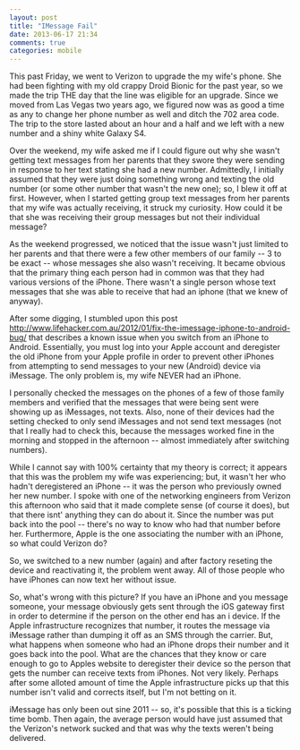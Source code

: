 ```yaml
---
layout: post
title: "IMessage Fail"
date: 2013-06-17 21:34
comments: true
categories: mobile
---
```


This past Friday, we went to Verizon to upgrade the my wife's phone. She had been fighting with my old crappy Droid Bionic
for the past year, so we made the trip THE day that the line was eligible for an upgrade. Since we moved from Las Vegas
two years ago, we figured now was as good a time as any to change her phone number as well and ditch the 702 area code.
The trip to the store lasted about an hour and a half and we left with a new number and a shiny white Galaxy S4.

Over the weekend, my wife asked me if I could figure out why she wasn't getting text messages from her parents that they
swore they were sending in response to her text stating she had a new number. Admittedly, I initially assumed that they
were just doing something wrong and texting the old number (or some other number that wasn't the new one); so, I blew it
off at first. However, when I started getting group text messages from her parents that my wife was actually receiving, it
struck my curiosity. How could it be that she was receiving their group messages but not their individual message?

As the weekend progressed, we noticed that the issue wasn't just limited to her parents and that there were a few other
members of our family -- 3 to be exact -- whose messages she also wasn't receiving. It became obvious that the primary
thing each person had in common was that they had various versions of the iPhone. There wasn't a single person whose text
messages that she was able to receive that had an iphone (that we knew of anyway).

After some digging, I stumbled upon this post http://www.lifehacker.com.au/2012/01/fix-the-imessage-iphone-to-android-bug/
that describes a known issue when you switch from an iPhone to Android. Essentially, you must log into your Apple account
and deregister the old iPhone from your Apple profile in order to prevent other iPhones from attempting to send messages
to your new (Android) device via iMessage. The only problem is, my wife NEVER had an iPhone.

I personally checked the messages on the phones of a few of those family members and verified that the messages that were
being sent were showing up as iMessages, not texts. Also, none of their devices had the setting checked to only send iMessages
and not send text messages (not that I really had to check this, because the messages worked fine in the morning and stopped
in the afternoon -- almost immediately after switching numbers).

While I cannot say with 100% certainty that my theory is correct; it appears that this was the problem my wife was experiencing;
but, it wasn't her who hadn't deregistered an iPhone -- it was the person who previously owned her new number. I spoke with
one of the networking engineers from Verizon this afternoon who said that it made complete sense (of course it does), but
that there isnt' anything they can do about it. Since the number was put back into the pool -- there's no way to know who
had that number before her. Furthermore, Apple is the one associating the number with an iPhone, so what could Verizon do?

So, we switched to a new number (again) and after factory reseting the device and reactivating it, the problem went away.
All of those people who have iPhones can now text her without issue.

So, what's wrong with this picture? If you have an iPhone and you message someone, your message obviously gets sent through
the iOS gateway first in order to determine if the person on the other end has an i device. If the Apple infrastructure
recognizes that number, it routes the message via iMessage rather than dumping it off as an SMS through the carrier. But,
what happens when someone who had an iPhone drops their number and it goes back into the pool. What are the chances that
they know or care enough to go to Apples website to deregister their device so the person that gets the number
can receive texts from iPhones. Not very likely. Perhaps after some alloted amount of time the Apple infrastructure picks
 up that this number isn't valid and corrects itself, but I'm not betting on it.

iMessage has only been out sine 2011 -- so, it's possible that this is a ticking time bomb. Then again, the average person
 would have just assumed that the Verizon's network sucked and that was why the texts weren't being delivered.

